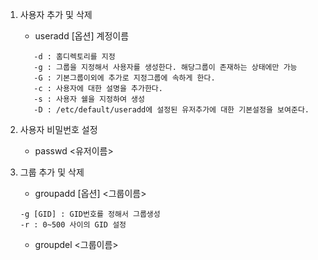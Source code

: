 1. 사용자 추가 및 삭제

    * useradd [옵션] 계정이름
    ```
       -d : 홈디렉토리를 지정   
       -g : 그룹을 지정해서 사용자를 생성한다. 해당그룹이 존재하는 상태에만 가능   
       -G : 기본그룹이외에 추가로 지정그룹에 속하게 한다.   
       -c : 사용자에 대한 설명을 추가한다.   
       -s : 사용자 쉘을 지정하여 생성   
       -D : /etc/default/useradd에 설정된 유저추가에 대한 기본설정을 보여준다.   
    ```

2. 사용자 비밀번호 설정
   * passwd <유저이름>

3. 그룹 추가 및 삭제

   * groupadd [옵션] <그룹이름>
    ```
    -g [GID] : GID번호를 정해서 그룹생성   
    -r : 0~500 사이의 GID 설정
    ```
   * groupdel <그룹이름>
